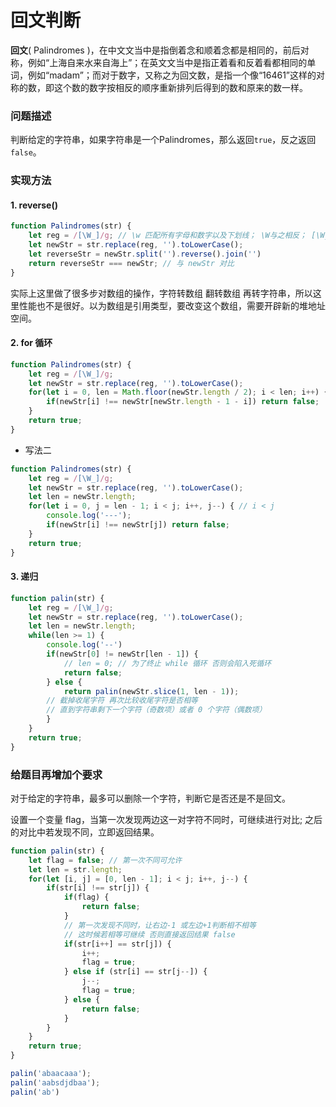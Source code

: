 # 回文判断

**回文**( Palindromes )，在中文文当中是指倒着念和顺着念都是相同的，前后对称，例如“上海自来水来自海上”；在英文文当中是指正着看和反着看都相同的单词，例如“madam”；而对于数字，又称之为回文数，是指一个像“16461”这样的对称的数，即这个数的数字按相反的顺序重新排列后得到的数和原来的数一样。

### 问题描述

判断给定的字符串，如果字符串是一个Palindromes，那么返回`true`，反之返回`false`。

### 实现方法

#### 1. reverse()

```js
function Palindromes(str) {
    let reg = /[\W_]/g; // \w 匹配所有字母和数字以及下划线； \W与之相反； [\W_] 表示匹配下划线或者所有非字母非数字中的任意一个；/g全局匹配
    let newStr = str.replace(reg, '').toLowerCase();
    let reverseStr = newStr.split('').reverse().join('')
    return reverseStr === newStr; // 与 newStr 对比
}
```

实际上这里做了很多步对数组的操作，字符转数组 翻转数组 再转字符串，所以这里性能也不是很好。以为数组是引用类型，要改变这个数组，需要开辟新的堆地址空间。

#### 2. for 循环

```js
function Palindromes(str) {
    let reg = /[\W_]/g;
    let newStr = str.replace(reg, '').toLowerCase();
    for(let i = 0, len = Math.floor(newStr.length / 2); i < len; i++) {
        if(newStr[i] !== newStr[newStr.length - 1 - i]) return false;
    }
    return true;
}
```

- 写法二

```js
function Palindromes(str) {
    let reg = /[\W_]/g;
    let newStr = str.replace(reg, '').toLowerCase();
    let len = newStr.length;
    for(let i = 0, j = len - 1; i < j; i++, j--) { // i < j
        console.log('---');
        if(newStr[i] !== newStr[j]) return false;
    }
    return true;
}
```

#### 3. 递归

```js
function palin(str) {
    let reg = /[\W_]/g;
    let newStr = str.replace(reg, '').toLowerCase();
    let len = newStr.length;
    while(len >= 1) {
        console.log('--')
        if(newStr[0] != newStr[len - 1]) {
            // len = 0; // 为了终止 while 循环 否则会陷入死循环
            return false;
        } else {
            return palin(newStr.slice(1, len - 1)); 
        // 截掉收尾字符 再次比较收尾字符是否相等 
        // 直到字符串剩下一个字符（奇数项）或者 0 个字符（偶数项）
        }
    }
    return true;
}
```

### 给题目再增加个要求

对于给定的字符串，最多可以删除一个字符，判断它是否还是不是回文。

设置一个变量 flag，当第一次发现两边这一对字符不同时，可继续进行对比; 之后的对比中若发现不同，立即返回结果。

```js
function palin(str) {
    let flag = false; // 第一次不同可允许
    let len = str.length;
    for(let [i, j] = [0, len - 1]; i < j; i++, j--) {
        if(str[i] !== str[j]) {
            if(flag) {
                return false;
            }
            // 第一次发现不同时，让右边-1 或左边+1判断相不相等 
            // 这时候若相等可继续 否则直接返回结果 false
            if(str[i++] == str[j]) {
                i++;
                flag = true;
            } else if (str[i] == str[j--]) {
                j--;
                flag = true;
            } else {
                return false;
            }
        }
    }
    return true;
}

palin('abaacaaa');
palin('aabsdjdbaa');
palin('ab')
```

